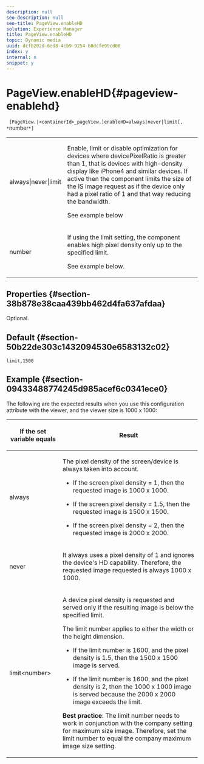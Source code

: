 ```yaml
---
description: null
seo-description: null
seo-title: PageView.enableHD
solution: Experience Manager
title: PageView.enableHD
topic: Dynamic media
uuid: dcfb202d-6ed8-4cb9-9254-b8dcfe99cd00
index: y
internal: n
snippet: y
---
```


# PageView.enableHD{#pageview-enablehd}

 ` [PageView.|<containerId>_pageView.]enableHD=always|never|limit[, *`number`*]`

<table id="table_0BEA0B5FFDF64E5594B534B2A87A6D88"> 
 <tbody> 
  <tr> 
   <td colname="col1"> <p> <span class="codeph"> always|never|limit</span> </p> </td> 
   <td colname="col2"> <p> Enable, limit or disable optimization for devices where <span class="codeph"> devicePixelRatio</span> is greater than <span class="codeph"> 1</span>, that is devices with high-density display like iPhone4 and similar devices. If active then the component limits the size of the IS image request as if the device only had a pixel ratio of <span class="codeph"> 1</span> and that way reducing the bandwidth. </p> <p>See example below </p> </td> 
  </tr> 
  <tr> 
   <td colname="col1"> <p> <span class="codeph"><span class="varname"> number</span></span> </p> </td> 
   <td colname="col2"> <p> If using the limit setting, the component enables high pixel density only up to the specified limit. </p> <p>See example below. </p> </td> 
  </tr> 
 </tbody> 
</table>

## Properties {#section-38b878e38caa439bb462d4fa637afdaa}

Optional.

## Default {#section-50b22de303c1432094530e6583132c02}

`limit,1500`

## Example {#section-09433488774245d985acef6c0341ece0}

The following are the expected results when you use this configuration attribute with the viewer, and the viewer size is 1000 x 1000:

<table id="table_F97FEDA0EE1B4EF6AC9FF9060548ACA4"> 
 <thead> 
  <tr> 
   <th colname="col1" class="entry"> <p>If the set variable equals </p> </th> 
   <th colname="col2" class="entry"> <p>Result </p> </th> 
  </tr>
 </thead>
 <tbody> 
  <tr> 
   <td colname="col1"> <p><span class="codeph"> always</span> </p> </td> 
   <td colname="col2"> <p>The pixel density of the screen/device is always taken into account. </p> <p> 
     <ul id="ul_D8F31FDFCDB74B75A3B1BFBEE33AF2E2"> 
      <li id="li_8A1C6DCCE10545349C73029729211BB2"> <p>If the screen pixel density = 1, then the requested image is 1000 x 1000. </p> </li> 
      <li id="li_884156A34AC64B4E9B3ACC4C25EB710F"> <p>If the screen pixel density = 1.5, then the requested image is 1500 x 1500. </p> </li> 
      <li id="li_7EC699284A7F4E679E512C3DA8B5454F"> <p>If the screen pixel density = 2, then the requested image is 2000 x 2000. </p> </li> 
     </ul> </p> </td> 
  </tr> 
  <tr> 
   <td colname="col1"> <p><span class="codeph"> never</span> </p> </td> 
   <td colname="col2"> <p>It always uses a pixel density of 1 and ignores the device's HD capability. Therefore, the requested image requested is always 1000 x 1000. </p> </td> 
  </tr> 
  <tr> 
   <td colname="col1"> <p><span class="codeph"> limit&lt;number&gt;</span> </p> </td> 
   <td colname="col2"> <p>A device pixel density is requested and served only if the resulting image is below the specified limit. </p> <p>The limit number applies to either the width or the height dimension. </p> <p> 
     <ul id="ul_CEC06B2280164951BA1A0ADED99E8050"> 
      <li id="li_CA7A0980ACC54690A4F212DF53E2DC8A"> <p>If the limit number is 1600, and the pixel density is 1.5, then the 1500 x 1500 image is served. </p> </li> 
      <li id="li_A4AAD7FBFA0347B082789511CA6768A5"> <p>If the limit number is 1600, and the pixel density is 2, then the 1000 x 1000 image is served because the 2000 x 2000 image exceeds the limit. </p> </li> 
     </ul> </p> <p><b>Best practice</b>: The limit number needs to work in conjunction with the company setting for maximum size image. Therefore, set the limit number to equal the company maximum image size setting. </p> </td> 
  </tr> 
 </tbody> 
</table>

